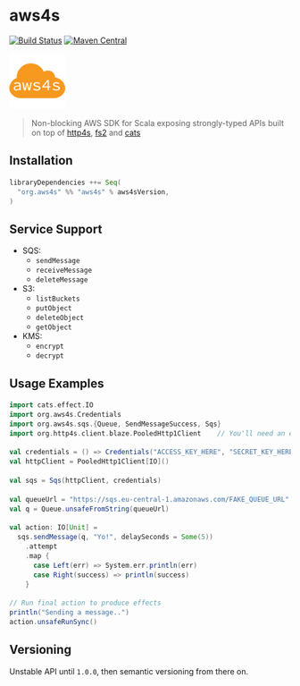 # aws4s #
[![Build Status](https://travis-ci.org/aws4s/aws4s.svg?branch=master)](https://travis-ci.org/aws4s/aws4s)
[![Maven Central](https://maven-badges.herokuapp.com/maven-central/org.aws4s/aws4s_2.12/badge.svg)](https://maven-badges.herokuapp.com/maven-central/org.aws4s/aws4s_2.12)

![Logo](aws4s-small.png)
> Non-blocking AWS SDK for Scala exposing strongly-typed APIs built on top of [http4s](http://http4s.org), [fs2](https://github.com/functional-streams-for-scala/fs2) and [cats](https://typelevel.org/cats/)

## Installation ##
```sbt
libraryDependencies ++= Seq(
  "org.aws4s" %% "aws4s" % aws4sVersion,
)
```

## Service Support ##
- SQS:
  - `sendMessage`
  - `receiveMessage`
  - `deleteMessage`
- S3:
  - `listBuckets`
  - `putObject`
  - `deleteObject`
  - `getObject`
- KMS:
  - `encrypt`
  - `decrypt`

## Usage Examples ##
```scala
import cats.effect.IO
import org.aws4s.Credentials
import org.aws4s.sqs.{Queue, SendMessageSuccess, Sqs}
import org.http4s.client.blaze.PooledHttp1Client    // You'll need an extra dependency for that

val credentials = () => Credentials("ACCESS_KEY_HERE", "SECRET_KEY_HERE")
val httpClient = PooledHttp1Client[IO]()

val sqs = Sqs(httpClient, credentials)

val queueUrl = "https://sqs.eu-central-1.amazonaws.com/FAKE_QUEUE_URL"
val q = Queue.unsafeFromString(queueUrl)

val action: IO[Unit] =
  sqs.sendMessage(q, "Yo!", delaySeconds = Some(5))
    .attempt
    .map {
      case Left(err) => System.err.println(err)
      case Right(success) => println(success)
    }

// Run final action to produce effects
println("Sending a message..")
action.unsafeRunSync()
```

## Versioning ##
Unstable API until `1.0.0`, then semantic versioning from there on.


